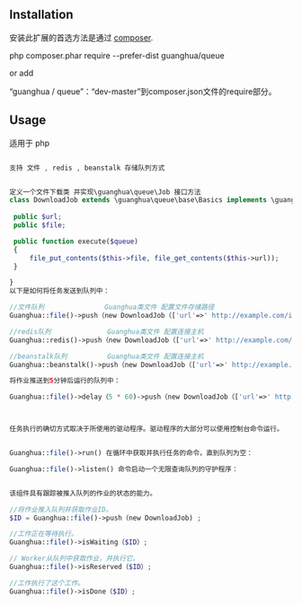 
Installation
------------

安装此扩展的首选方法是通过 [composer](http://getcomposer.org/download/).

php composer.phar require --prefer-dist guanghua/queue

or add

“guanghua / queue”：“dev-master”到composer.json文件的require部分。

 
Usage
-----

适用于 php
```php

支持 文件 , redis , beanstalk 存储队列方式


定义一个文件下载类 并实现\guanghua\queue\Job 接口方法
class DownloadJob extends \guanghua\queue\base\Basics implements \guanghua\queue\Job {
 
 public $url; 
 public $file;

 public function execute($queue)
 {
     file_put_contents($this->file, file_get_contents($this->url));
 }

}
以下是如何将任务发送到队列中：

//文件队列               Guanghua类文件 配置文件存储路径
Guanghua::file()->push（new DownloadJob（['url'=>' http://example.com/image.jpg'，'file'= >'/tmp/image.jpg']））;

//redis队列              Guanghua类文件 配置连接主机
Guanghua::redis()->push（new DownloadJob（['url'=>' http://example.com/image.jpg'，'file'= >'/tmp/image.jpg']））;

//beanstalk队列          Guanghua类文件 配置连接主机
Guanghua::beanstalk()->push（new DownloadJob（['url'=>' http://example.com/image.jpg'，'file'= >'/tmp/image.jpg']））;

将作业推送到5分钟后运行的队列中：

Guanghua::file()->delay（5 * 60)->push（new DownloadJob（['url'=>' http://example.com/image.jpg'，'file'= >'/tmp/image.jpg']））;



任务执行的确切方式取决于所使用的驱动程序。驱动程序的大部分可以使用控制台命令运行。


Guanghua::file()->run() 在循环中获取并执行任务的命令，直到队列为空：

Guanghua::file()->listen() 命令启动一个无限查询队列的守护程序：


该组件具有跟踪被推入队列的作业的状态的能力。

//将作业推入队列并获取作业ID。
$ID = Guanghua::file()->push（new DownloadJob) ;

//工作正在等待执行。
Guanghua::file()->isWaiting（$ID）;

// Worker从队列中获取作业，并执行它。
Guanghua::file()->isReserved（$ID）;

//工作执行了这个工作。
Guanghua::file()->isDone（$ID）; 
